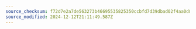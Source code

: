 ```yaml
---
source_checksum: f72d7e2a7de563273b46695535825350ccbfd7d39dbad02f4aa0d84ed17aadcb
source_modified: 2024-12-12T21:11:49.587Z
---
```


